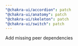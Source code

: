 ```yaml
---
"@chakra-ui/accordion": patch
"@chakra-ui/anatomy": patch
"@chakra-ui/skeleton": patch
"@chakra-ui/switch": patch
---
```


Add missing peer dependencies
